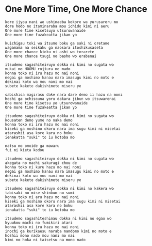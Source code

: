 One More Time, One More Chance
==============================

    kore ijyou nani wo ushinaeba kokoro wa yurusareru no
    dore hodo no itaminaraba mou ichido kimi ni aeru
    One more time kisetsuyo utsurowanaide
    One more time fuzakeatta jikan yo

    kuichigau toki wa itsumo boku ga saki ni oretane
    wagamama na seikaku ga naosara itoshikusaseta
    One more chance kioku ni ashi wo torarete
    One more chance tsugi no basho wo erabenai

    itsudemo sagashiteiruyo dokka ni kimi no sugata wo
    mukai no HOOMU rojiura no mado
    konna toko ni iru hazu mo nai noni
    negai ga moshimo kanau nara imasugu kimi no moto e
    dekinai koto wa mou nani mo nai
    subete kakete dakishimete miseru yo

    sabishisa magirasu dake nara dare demo ii hazu na noni
    hoshi ga ochisouna yoru dakara jibun wo itsuwarenai
    One more time kisetsu yo utsurowanaide
    One more time fuzakeatta jikan yo

    itsudemo sagashiteiruyo dokka ni kimi no sugata wo
    kousaten demo yume no naka demo
    konna toko ni iru hazu mo nai noni
    kiseki ga moshimo okoru nara ima sugu kimi ni misetai
    atarashii asa kore kara no boku
    ienakatta "suki" to iu kotoba mo

    natsu no omoide ga mawaru
    fui ni kieta kodou

    itsudemo sagashiteiruyo dokka ni kimi no sugata wo
    akegata no machi sakuragi chou de
    konna toko ni kuru hazu mo nai noni
    negai ga moshimo kanau nara imasugu kimi no moto e
    dekinai koto wa mou nani mo nai
    subete kakete dakishimete miseru yo

    itsudemo sagashiteiruyo dokka ni kimi no kakera wo
    tabisaki no mise shinbun no sumi
    konna toko ni aru hazu mo nai noni
    kiseki ga moshimo okoru nara ima sugu kimi ni misetai
    atarashii asa kore kara no boku
    ienakatta "suki" to iu kotoba mo

    itsudemo sagashiteshimau dokka ni kimi no egao wo
    kyuukou machi no fumikiri atari
    konna toko ni iru hazu mo nai noni
    inochi ga kurikaesu naraba nandomo kimi no moto e
    hoshii mono nado mou nani mo nai
    kimi no hoka ni taisetsu na mono nado
